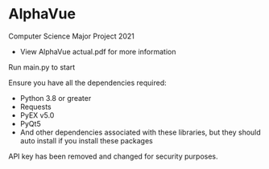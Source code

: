 # AlphaVue
Computer Science Major Project 2021
- View AlphaVue actual.pdf for more information 

Run main.py to start

Ensure you have all the dependencies required:
- Python 3.8 or greater
- Requests
- PyEX v5.0
- PyQt5
- And other dependencies associated with these libraries, but they should auto install if you install these packages

API key has been removed and changed for security purposes.
